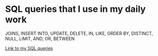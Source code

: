 # SQL queries that I use in my daily work

JOINS, INSERT INTO, UPDATE, DELETE, IN, LIKE, ORDER BY, DISTINCT, NULL, LIMIT, AND, OR, BETWEEN

[Link to my SQL queries](https://github.com/StazMD/SQL/blob/master/SQL.md)
